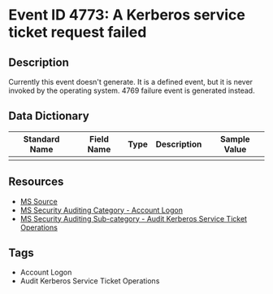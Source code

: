 # Event ID 4773: A Kerberos service ticket request failed

## Description
Currently this event doesn't generate. It is a defined event, but it is never invoked by the operating system. 4769 failure event is generated instead.

## Data Dictionary
|Standard Name|Field Name|Type|Description|Sample Value|
|---|---|---|---|---|
||||||

## Resources
* [MS Source](https://github.com/MicrosoftDocs/windows-itpro-docs/blob/master/windows/security/threat-protection/auditing/event-4773.md)
* [MS Security Auditing Category - Account Logon](https://docs.microsoft.com/en-us/windows/security/threat-protection/auditing/advanced-security-audit-policy-settings#account-logon)
* [MS Security Auditing Sub-category - Audit Kerberos Service Ticket Operations](https://github.com/MicrosoftDocs/windows-itpro-docs/tree/master/windows/security/threat-protection/auditing/audit-kerberos-service-ticket-operations.md)

## Tags
* Account Logon
* Audit Kerberos Service Ticket Operations